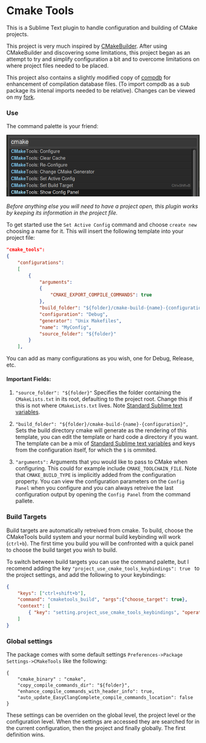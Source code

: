 
# Cmake Tools

This is a Sublime Text plugin to handle configuration and building of CMake projects.

This project is very much inspired by [CMakeBuilder](https://github.com/rwols/CMakeBuilder).
After using CMakeBuilder and discovering some limitations, this project began as an attempt to try and simplify configuration a bit and to overcome limitations on where project files needed to be placed.

This project also contains a slightly modified copy of [compdb](https://github.com/Sarcasm/compdb) for enhancement of compilation database files. (To import compdb as a sub package its intenal imports needed to be relative). Changes can be viewed on my [fork](https://github.com/Stefantb/compdb/tree/relative-imports).

### Use
The command palette is your friend:

![alt text](available_commands.png "Available commands")

*Before anything else you will need to have a project open, this plugin works by keeping its information in the project file.*

To get started use the `Set Active Config` command and choose `create new` choosing a name for it.
This will insert the following template into your project file:

``` json
"cmake_tools":
{
    "configurations":
    [
        {
            "arguments":
            {
                "CMAKE_EXPORT_COMPILE_COMMANDS": true
            },
            "build_folder": "${folder}/cmake-build-{name}-{configuration}",
            "configuration": "Debug",
            "generator": "Unix Makefiles",
            "name": "MyConfig",
            "source_folder": "${folder}"
        }
    ],
```
You can add as many configurations as you wish, one for Debug, Release, etc.


#### Important Fields:

1. `"source_folder": "${folder}"` Specifies the folder containing the `CMakeLists.txt` in its root, defaulting to the project root. Change this if this is not where `CMakeLists.txt` lives. Note [Standard Sublime text variables](http://docs.sublimetext.info/en/latest/reference/build_systems/configuration.html#build-system-variables).

2. `"build_folder": "${folder}/cmake-build-{name}-{configuration}",` Sets the build directory cmake will generate as the rendering of this template, you can edit the template or hard code a directory if you want.
The template can be a mix of [Standard Sublime text variables](http://docs.sublimetext.info/en/latest/reference/build_systems/configuration.html#build-system-variables) and keys from the configuration itself, for which the `$` is ommited.

3. `"arguments":` Arguments that you would like to pass to CMake when configuring. This could for example include `CMAKE_TOOLCHAIN_FILE`. Note that `CMAKE_BUILD_TYPE` is implicitly added from the configuration property. You can view the configuration parameters on the `Config Panel` when you configure and you can always retreive the last configuration output by opening the `Config Panel` from the command pallete. 

### Build Targets

Build targets are automatically retreived from cmake. To build, choose the CMakeTools build system and your normal build keybinding will work (`ctrl+b`). The first time you build you will be confronted with a quick panel to choose the build target you wish to build.

To switch between build targets you can use the command palette, but I recomend adding the key `"project_use_cmake_tools_keybindings": true ` to the project settings, and add the following to your keybindings:

``` json
{
    "keys": ["ctrl+shift+b"],
    "command": "cmaketools_build", "args":{"choose_target": true},
    "context": [
        { "key": "setting.project_use_cmake_tools_keybindings", "operator": "equal", "operand": true },
    ]
}
```

### Global settings

The package comes with some default settings `Preferences->Package Settings->CMakeTools` like the following:

```
{
    "cmake_binary" : "cmake",
    "copy_compile_commands_dir": "${folder}",
    "enhance_compile_commands_with_header_info": true,
    "auto_update_EasyClangComplete_compile_commands_location": false
}
```

These settings can be overriden on the global level, the project level or the configuration level. When the settings are accessed they are searched for in the current configuration, then the project and finally globally. The first definition wins.